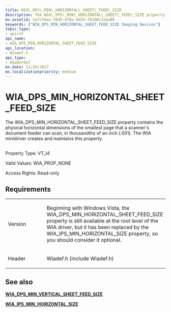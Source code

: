 ```yaml
---
title: WIA\_DPS\_MIN\_HORIZONTAL\_SHEET\_FEED\_SIZE
description: The WIA\_DPS\_MIN\_HORIZONTAL\_SHEET\_FEED\_SIZE property contains the physical horizontal dimensions of the smallest page that a scanner's document feeder can scan, in thousandths of an inch (.001). The WIA minidriver creates and maintains this property.
ms.assetid: 5e7c56ea-39d3-4f0a-bd35-f0100c3a4a06
keywords: ["WIA_DPS_MIN_HORIZONTAL_SHEET_FEED_SIZE Imaging Devices"]
topic_type:
- apiref
api_name:
- WIA_DPS_MIN_HORIZONTAL_SHEET_FEED_SIZE
api_location:
- Wiadef.h
api_type:
- HeaderDef
ms.date: 11/28/2017
ms.localizationpriority: medium
---
```


# WIA\_DPS\_MIN\_HORIZONTAL\_SHEET\_FEED\_SIZE


The WIA\_DPS\_MIN\_HORIZONTAL\_SHEET\_FEED\_SIZE property contains the physical horizontal dimensions of the smallest page that a scanner's document feeder can scan, in thousandths of an inch (.001). The WIA minidriver creates and maintains this property.

## <span id="ddk_wia_dps_min_horizontal_sheet_feed_size_si"></span><span id="DDK_WIA_DPS_MIN_HORIZONTAL_SHEET_FEED_SIZE_SI"></span>


Property Type: VT\_I4

Valid Values: WIA\_PROP\_NONE

Access Rights: Read-only

Requirements
------------

<table>
<colgroup>
<col width="50%" />
<col width="50%" />
</colgroup>
<tbody>
<tr class="odd">
<td><p>Version</p></td>
<td><p>Beginning with Windows Vista, the WIA_DPS_MIN_HORIZONTAL_SHEET_FEED_SIZE property is still available at the root level of the WIA driver, but it has been replaced by the WIA_IPS_MIN_HORIZONTAL_SIZE property, so you should consider it optional.</p></td>
</tr>
<tr class="even">
<td><p>Header</p></td>
<td>Wiadef.h (include Wiadef.h)</td>
</tr>
</tbody>
</table>

## See also


[**WIA\_DPS\_MIN\_VERTICAL\_SHEET\_FEED\_SIZE**](wia-dps-min-vertical-sheet-feed-size.md)

[**WIA\_IPS\_MIN\_HORIZONTAL\_SIZE**](wia-ips-min-horizontal-size.md)

 

 






